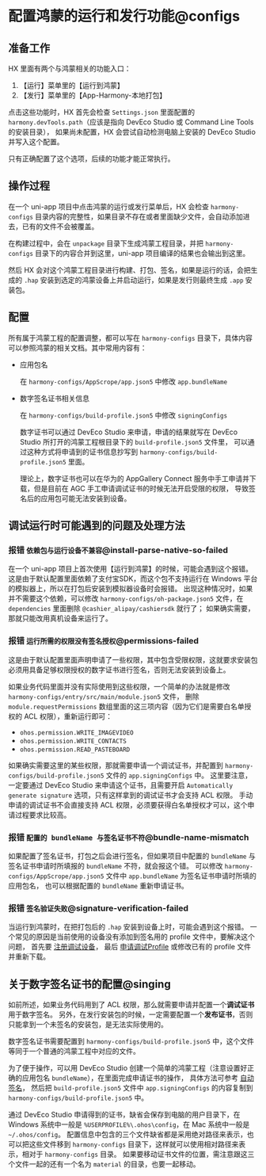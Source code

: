 # 配置鸿蒙的运行和发行功能@configs

## 准备工作

HX 里面有两个与鸿蒙相关的功能入口：

1. 【运行】菜单里的【运行到鸿蒙】
2. 【发行】菜单里的【App-Harmony-本地打包】

点击这些功能时，HX 首先会检查 `Settings.json` 里面配置的 `harmony.devTools.path`（应该是指向 DevEco Studio 或 Command Line Tools 的安装目录），
如果尚未配置，HX 会尝试自动检测电脑上安装的 DevEco Studio 并写入这个配置。

只有正确配置了这个选项，后续的功能才能正常执行。

## 操作过程

在一个 uni-app 项目中点击鸿蒙的运行或发行菜单后，HX 会检查 `harmony-configs` 目录内容的完整性，如果目录不存在或者里面缺少文件，会自动添加进去，已有的文件不会被覆盖。

在构建过程中，会在 `unpackage` 目录下生成鸿蒙工程目录，并把 `harmony-configs` 目录下的内容合并到这里，uni-app 项目编译的结果也会输出到这里。

然后 HX 会对这个鸿蒙工程目录进行构建、打包、签名，如果是运行的话，会把生成的 `.hap` 安装到选定的鸿蒙设备上并启动运行，如果是发行则最终生成 `.app` 安装包。

## 配置

所有属于鸿蒙工程的配置调整，都可以写在 `harmony-configs` 目录下，具体内容可以参照鸿蒙的相关文档。其中常用内容有：

- 应用包名

    在 `harmony-configs/AppScrope/app.json5` 中修改 `app.bundleName`

- 数字签名证书相关信息

    在 `harmony-configs/build-profile.json5` 中修改 `signingConfigs`

    数字证书可以通过 DevEco Studio 来申请，申请的结果就写在 DevEco Studio 所打开的鸿蒙工程根目录下的 `build-profile.json5` 文件里，
    可以通过这种方式将申请到的证书信息抄写到 `harmony-configs/build-profile.json5` 里面。

    理论上，数字证书也可以在华为的 AppGallery Connect 服务中手工申请并下载，但是目前在 AGC 手工申请调试证书的时候无法开启受限的权限，
    导致签名后的应用包可能无法安装到设备。

## 调试运行时可能遇到的问题及处理方法

### 报错 `依赖包与运行设备不兼容`@install-parse-native-so-failed

在一个 uni-app 项目上首次使用【运行到鸿蒙】的时候，可能会遇到这个报错。
这是由于默认配置里面依赖了支付宝SDK，而这个包不支持运行在 Windows 平台的模拟器上，所以在打包后安装到模拟器设备时会报错。
出现这种情况时，如果并不需要这个依赖，可以修改 `harmony-configs/oh-package.json5` 文件，在 `dependencies` 里面删除 `@cashier_alipay/cashiersdk` 就行了；
如果确实需要，那就只能改用真机设备来运行了。

### 报错 `运行所需的权限没有签名授权`@permissions-failed

这是由于默认配置里面声明申请了一些权限，其中包含受限权限，这就要求安装包必须用具备足够权限授权的数字证书进行签名，否则无法安装到设备上。

如果业务代码里面并没有实际使用到这些权限，一个简单的办法就是修改 `harmony-configs/entry/src/main/module.json5` 文件，
删除 `module.requestPermissions` 数组里面的这三项内容（因为它们是需要白名单授权的 ACL 权限），重新运行即可：

- `ohos.permission.WRITE_IMAGEVIDEO`
- `ohos.permission.WRITE_CONTACTS`
- `ohos.permission.READ_PASTEBOARD`

如果确实需要这里的某些权限，那就需要申请一个调试证书，并配置到 `harmony-configs/build-profile.json5` 文件的 `app.signingConfigs` 中。
这里要注意，一定要通过 DevEco Studio 来申请这个证书，且需要开启 `Automatically generate signature` 选项，只有这样拿到的调试证书才会支持 ACL 权限。
手动申请的调试证书不会直接支持 ACL 权限，必须要获得白名单授权才可以，这个申请过程要求比较高。

### 报错 `配置的 bundleName 与签名证书不符`@bundle-name-mismatch

如果配置了签名证书，打包之后会进行签名，但如果项目中配置的 `bundleName` 与签名证书申请时所填报的 `bundleName` 不符，就会报这个错。
可以修改 `harmony-configs/AppScrope/app.json5` 文件中 `app.bundleName` 为签名证书申请时所填的应用包名，
也可以根据配置的 `bundleName` 重新申请证书。

### 报错 `签名验证失败`@signature-verification-failed

当运行到鸿蒙时，在把打包后的 `.hap` 安装到设备上时，可能会遇到这个报错。
一个常见的原因是当前使用的设备没有添加到签名用的 profile 文件中，要解决这个问题，
首先要 [注册调试设备](https://developer.huawei.com/consumer/cn/doc/app/agc-help-add-device-0000001946142249)，
最后 [申请调试Profile](https://developer.huawei.com/consumer/cn/doc/app/agc-help-add-debugprofile-0000001914423102) 或修改已有的 profile 文件并重新下载。

## 关于数字签名证书的配置@singing

如前所述，如果业务代码用到了 ACL 权限，那么就需要申请并配置一个**调试证书**用于数字签名。
另外，在发行安装包的时候，一定需要配置一个**发布证书**，否则只能拿到一个未签名的安装包，是无法实际使用的。

数字签名证书需要配置到 `harmony-configs/build-profile.json5` 中，这个文件等同于一个普通的鸿蒙工程中对应的文件。

为了便于操作，可以用 DevEco Studio 创建一个简单的鸿蒙工程（注意设置好正确的应用包名 `bundleName`），在里面完成申请证书的操作，
具体方法可参考 [自动签名](https://developer.huawei.com/consumer/cn/doc/harmonyos-guides-V5/ide-signing-V5#section18815157237)，
然后把 `build-profile.json5` 文件中 `app.signingConfigs` 的内容复制到 `harmony-configs/build-profile.json5` 中。

通过 DevEco Studio 申请得到的证书，缺省会保存到电脑的用户目录下，在 Windows 系统中一般是 `%USERPROFILE%\.ohos\config`，在 Mac 系统中一般是 `~/.ohos/config`。
配置信息中包含的三个文件缺省都是采用绝对路径来表示，也可以把这些文件移到 `harmony-configs` 目录下，这样就可以使用相对路径来表示，相对于 `harmony-configs` 目录。
如果要移动证书文件的位置，需注意跟这三个文件一起的还有一个名为 `material` 的目录，也要一起移动。
